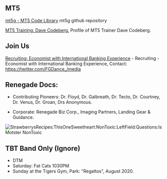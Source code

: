 ## MT5 
[mt5g - MT5 Code Library](https://github.com/mt5g/public) mt5g github repository

[MT5 Training: Dave Codeberg.](https://mastodon.online/web/statuses/104551921934380849) Profile of MT5 Trainer Dave Codeberg.


## Join Us
[Recruiting: Economist with International Banking Experience](https://twitter.com/FGDance_/media) - Recruiting - Economist with International Banking Experience, Contact: https://twitter.com/FGDance_/media

## Renegade Docs:
- Contributing Pioneers: Dr. Floyd,  Dr. Galbreath, Dr. Tecto, Dr. Courtney, Dr. Venus, Dr. Groan, Drs Anonymous.

- Corporate: Renegade Biz Corp., Imaging Partners, Landing Gear & Guidance.


<img src="https://www.google.com/imgres?imgurl=https%3A%2F%2Fdam.farmjournal.com%2Fm%2F027d3c5977597347%2Fwebimage-93D3879B-E5DF-4F98-9EBEAE394CD6BFC3.png&imgrefurl=https%3A%2F%2Fwww.thepacker.com%2Farticle%2Fblueberry-deal-allows-red-sun-farms-grow-ozblus-mexico&tbnid=a5ZKQhauwuj0kM&vet=12ahUKEwjZlMLAjPTqAhVQ0KwKHZdBC84QMygKegUIARDzAQ..i&docid=yjFZcUWzn-BIEM&w=673&h=468&q=blueberry&ved=2ahUKEwjZlMLAjPTqAhVQ0KwKHZdBC84QMygKegUIARDzAQ" title="StrawberrysRecipes:ThisOneSweetheart:NonToxic:LeftField:Questions:Is Motster NonToxic">


## TBT Band Only (Ignore)
- DTM
- Saturday: Fat Cats 1030PM
- Sunday at the Tigers Gym, Park: "Regaltos",  August 2020. 










